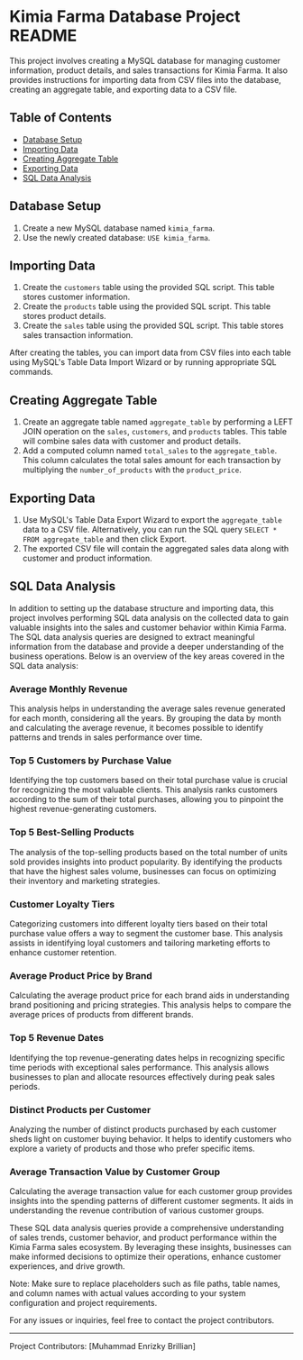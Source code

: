 # Kimia Farma Database Project README

This project involves creating a MySQL database for managing customer information, product details, and sales transactions for Kimia Farma. It also provides instructions for importing data from CSV files into the database, creating an aggregate table, and exporting data to a CSV file.

## Table of Contents

- [Database Setup](#database-setup)
- [Importing Data](#importing-data)
- [Creating Aggregate Table](#creating-aggregate-table)
- [Exporting Data](#exporting-data)
- [SQL Data Analysis](#sql-data-analysis)

## Database Setup

1. Create a new MySQL database named `kimia_farma`.
2. Use the newly created database: `USE kimia_farma`.

## Importing Data

1. Create the `customers` table using the provided SQL script. This table stores customer information.
2. Create the `products` table using the provided SQL script. This table stores product details.
3. Create the `sales` table using the provided SQL script. This table stores sales transaction information.

After creating the tables, you can import data from CSV files into each table using MySQL's Table Data Import Wizard or by running appropriate SQL commands.

## Creating Aggregate Table

1. Create an aggregate table named `aggregate_table` by performing a LEFT JOIN operation on the `sales`, `customers`, and `products` tables. This table will combine sales data with customer and product details.
2. Add a computed column named `total_sales` to the `aggregate_table`. This column calculates the total sales amount for each transaction by multiplying the `number_of_products` with the `product_price`.

## Exporting Data

1. Use MySQL's Table Data Export Wizard to export the `aggregate_table` data to a CSV file. Alternatively, you can run the SQL query `SELECT * FROM aggregate_table` and then click Export.
2. The exported CSV file will contain the aggregated sales data along with customer and product information.

## SQL Data Analysis

In addition to setting up the database structure and importing data, this project involves performing SQL data analysis on the collected data to gain valuable insights into the sales and customer behavior within Kimia Farma. The SQL data analysis queries are designed to extract meaningful information from the database and provide a deeper understanding of the business operations. Below is an overview of the key areas covered in the SQL data analysis:

### Average Monthly Revenue

This analysis helps in understanding the average sales revenue generated for each month, considering all the years. By grouping the data by month and calculating the average revenue, it becomes possible to identify patterns and trends in sales performance over time.

### Top 5 Customers by Purchase Value

Identifying the top customers based on their total purchase value is crucial for recognizing the most valuable clients. This analysis ranks customers according to the sum of their total purchases, allowing you to pinpoint the highest revenue-generating customers.

### Top 5 Best-Selling Products

The analysis of the top-selling products based on the total number of units sold provides insights into product popularity. By identifying the products that have the highest sales volume, businesses can focus on optimizing their inventory and marketing strategies.

### Customer Loyalty Tiers

Categorizing customers into different loyalty tiers based on their total purchase value offers a way to segment the customer base. This analysis assists in identifying loyal customers and tailoring marketing efforts to enhance customer retention.

### Average Product Price by Brand

Calculating the average product price for each brand aids in understanding brand positioning and pricing strategies. This analysis helps to compare the average prices of products from different brands.

### Top 5 Revenue Dates

Identifying the top revenue-generating dates helps in recognizing specific time periods with exceptional sales performance. This analysis allows businesses to plan and allocate resources effectively during peak sales periods.

### Distinct Products per Customer

Analyzing the number of distinct products purchased by each customer sheds light on customer buying behavior. It helps to identify customers who explore a variety of products and those who prefer specific items.

### Average Transaction Value by Customer Group

Calculating the average transaction value for each customer group provides insights into the spending patterns of different customer segments. It aids in understanding the revenue contribution of various customer groups.

These SQL data analysis queries provide a comprehensive understanding of sales trends, customer behavior, and product performance within the Kimia Farma sales ecosystem. By leveraging these insights, businesses can make informed decisions to optimize their operations, enhance customer experiences, and drive growth.

Note: Make sure to replace placeholders such as file paths, table names, and column names with actual values according to your system configuration and project requirements.

For any issues or inquiries, feel free to contact the project contributors.

---
Project Contributors: [Muhammad Enrizky Brillian]

